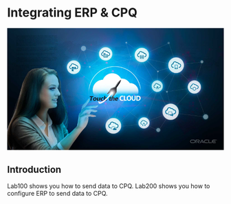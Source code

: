 # Integrating ERP & CPQ

![](screenshots/100/69.png)

## Introduction

Lab100 shows you how to send data to CPQ.
Lab200 shows you how to configure ERP to send data to CPQ.



